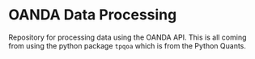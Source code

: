 # OANDA Data Processing

Repository for processing data using the OANDA API. This is all coming from using the python package ```tpqoa``` which is from the Python Quants. 
